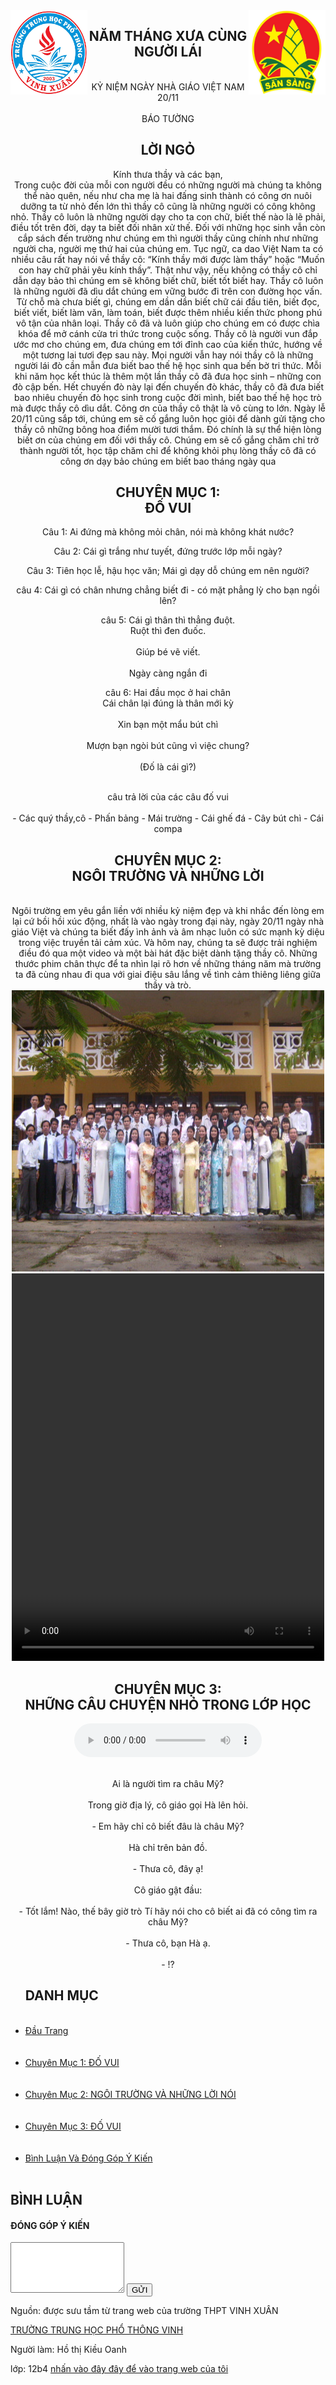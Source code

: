 <!DOCTYPE html>
<html>
<head>
	<style >
		 @font-face {
        font-family:Merriweather;
        font-weight:400;
        font-style:normal;
        font-display:swap;
        src:url("https://static.thanhnien.com.vn/fonts/Merriweather-Regular.woff2") format("woff2"),
        url("https://static.thanhnien.com.vn/fonts/Merriweather-Regular.woff") format("woff"),
        url("https://static.thanhnien.com.vn/fonts/Merriweather-Regular.ttf") format("truetype"),
        url("https://static.thanhnien.com.vn/fonts/Merriweather-Regular.eot") format("embedded-opentype")
    }
    @font-face {
        font-family:Merriweather;
        font-weight:700;
        font-style:normal;
        font-display:swap;
        src:url("https://static.thanhnien.com.vn/fonts/Merriweather-Bold.woff2") format("woff2"),
        url("https://static.thanhnien.com.vn/fonts/Merriweather-Bold.woff") format("woff"),
        url("https://static.thanhnien.com.vn/fonts/Merriweather-Bold.ttf") format("truetype"),
        url("https://static.thanhnien.com.vn/fonts/Merriweather-Bold.eot") format("embedded-opentype")
    }
    @font-face {
        font-family:Merriweather;
        font-weight:900;
        font-style:normal;
        font-display:swap;
        src:url("https://static.thanhnien.com.vn/fonts/Merriweather-Black.woff2") format("woff2"),
        url("https://static.thanhnien.com.vn/fonts/Merriweather-Black.woff") format("woff"),
        url("https://static.thanhnien.com.vn/fonts/Merriweather-Black.ttf") format("truetype"),
        url("https://static.thanhnien.com.vn/fonts/Merriweather-Black.eot") format("embedded-opentype")
    }
    @font-face {
        font-family:Inter;
        font-style:normal;
        font-weight:400;
        font-display:swap;
        src:url("https://static.thanhnien.com.vn/fonts/Inter-Regular.woff2") format("woff2"),
        url("https://static.thanhnien.com.vn/fonts/Inter-Regular.woff") format("woff"),
        url("https://static.thanhnien.com.vn/fonts/Inter-Regular.ttf") format("truetype"),
        url("https://static.thanhnien.com.vn/fonts/Inter-Regular.eot") format("embedded-opentype")
    }
    @font-face {
        font-family:Inter;
        font-style:normal;
        font-weight:500;
        font-display:swap;
        src:url("https://static.thanhnien.com.vn/fonts/Inter-Medium.woff2") format("woff2"),
        url("https://static.thanhnien.com.vn/fonts/Inter-Medium.woff") format("woff"),
        url("https://static.thanhnien.com.vn/fonts/Inter-Medium.ttf") format("truetype"),
        url("https://static.thanhnien.com.vn/fonts/Inter-Medium.eot") format("embedded-opentype")
    }
    @font-face {
        font-family:Inter;
        font-style:normal;
        font-weight:600;
        font-display:swap;
        src:url("https://static.thanhnien.com.vn/fonts/Inter-SemiBold.woff2") format("woff2"),
        url("https://static.thanhnien.com.vn/fonts/Inter-SemiBold.woff") format("woff"),
        url("https://static.thanhnien.com.vn/fonts/Inter-SemiBold.ttf") format("truetype"),
        url("https://static.thanhnien.com.vn/fonts/Inter-SemiBold.eot") format("embedded-opentype")
    }
    @font-face {
        font-family:Inter;
        font-style:normal;
        font-weight:700;
        font-display:swap;
        src:url("https://static.thanhnien.com.vn/fonts/Inter-Bold.woff2") format("woff2"),
        url("https://static.thanhnien.com.vn/fonts/Inter-Bold.woff") format("woff"),
        url("https://static.thanhnien.com.vn/fonts/Inter-Bold.ttf") format("truetype"),
        url("https://static.thanhnien.com.vn/fonts/Inter-Bold.eot") format("embedded-opentype")
    }
    @font-face {
        font-family:Inter;
        font-style:normal;
        font-weight:800;
        font-display:swap;
        src:url("https://static.thanhnien.com.vn/fonts/Inter-Black.woff2") format("woff2"),
        url("https://static.thanhnien.com.vn/fonts/Inter-Black.woff") format("woff"),
        url("https://static.thanhnien.com.vn/fonts/Inter-Black.ttf") format("truetype"),
        url("https://static.thanhnien.com.vn/fonts/Inter-Black.eot") format("embedded-opentype")
    }
    @font-face {
        font-family:'Playfair Display';
        font-style:normal;
        font-weight:400;
        font-display:swap;
        src:url("https://static.thanhnien.com.vn/fonts/PlayfairDisplay-Regular.ttf") format("truetype")
    }
    @font-face {
        font-family:'Playfair Display';
        font-style:normal;
        font-weight:500;
        font-display:swap;
        src:url("https://static.thanhnien.com.vn/fonts/PlayfairDisplay-Medium.ttf") format("truetype")
    }
    @font-face {
        font-family:Roboto;
        font-style:normal;
        font-weight:400;
        font-display:swap;
        src:url("https://static.thanhnien.com.vn/fonts/Roboto-Regular.woff2") format("woff2"),
        url("https://static.thanhnien.com.vn/fonts/Roboto-Regular.woff") format("woff"),
        url("https://static.thanhnien.com.vn/fonts/Roboto-Regular.ttf") format("truetype"),
        url("https://static.thanhnien.com.vn/fonts/Roboto-Regular.eot") format("embedded-opentype")
    }
	</style>
	<meta charset="utf-8">
	<meta name="viewport" content="width=device-width, initial-scale=1">
	<title>BÁO TRƯỜNG</title>
	<link rel="stylesheet" type="text/css" href="baotuong.css">
</head>
<body>
	<div class="phần_đầu_trang">
			<div class="phần_thân_trang ">
		<center>
			<section id="trang-chu">
			<div style="display: flex; justify-content: space-around;">
			  <div><img class="anh-truoc" src="logotruong.jpg" alt=" hình ảnh logo ngôi trường của em " width="175 " height="135 " > </div>
			  <div><h1 class="tiêu_đề_1"> NĂM THÁNG XƯA CÙNG NGƯỜI LÁI</h1> <br> <h0> KỶ NIỆM NGÀY NHÀ GIÁO VIỆT NAM 20/11</br> <br> BÁO TƯỜNG </h0> </div>
			  <div><img class="anh-sau" src="logo.jpg" alt=" hình ảnh logo búp măng " width="175" height="135 "></div>
			</div>
		</center>
	</div>
	<center> 

</section>
			<h2 class="tiêu_đề_2"> LỜI NGỎ </h2>
			<p class="nội_dung"> Kính thưa thầy và các bạn, <br>
				Trong cuộc đời của mỗi con người đều có những người mà chúng ta không thể nào quên, nếu như cha mẹ là hai đấng sinh thành có công ơn nuôi dưỡng ta từ nhỏ đến lớn thì thầy cô cũng là những người có công không nhỏ. Thầy cô luôn là những người dạy cho ta con chữ, biết thế nào là lẽ phải, điều tốt trên đời, dạy ta biết đối nhân xử thế. Đối với những học sinh vẫn còn cắp sách đến trường như chúng em thì người thầy cũng chính như những người cha, người mẹ thứ hai của chúng em. Tục ngữ, ca dao Việt Nam ta có nhiều câu rất hay nói về thầy cô: “Kính thầy mới được làm thầy” hoặc “Muốn con hay chữ phải yêu kính thầy”. Thật như vậy, nếu không có thầy cô chỉ dẫn dạy bảo thì chúng em sẽ không biết chữ, biết tốt biết hay. Thầy cô luôn là những người đã dìu dắt chúng em vững bước đi trên con đường học vấn. Từ chỗ mà chưa biết gì, chúng em dần dần biết chữ cái đầu tiên, biết đọc, biết viết, biết làm văn, làm toán, biết được thêm nhiều kiến thức phong phú vô tận của nhân loại. Thầy cô đã và luôn giúp cho chúng em có được chìa khóa để mở cánh cửa tri thức trong cuộc sống. Thầy cô là người vun đắp ước mơ cho chúng em, đưa chúng em tới đỉnh cao của kiến thức, hướng về một tương lai tươi đẹp sau này. Mọi người vẫn hay nói thầy cô là những người lái đò cần mẫn đưa biết bao thế hệ học sinh qua bến bờ tri thức. Mỗi khi năm học kết thúc là thêm một lần thầy cô đã đưa học sinh – những con đò cập bến. Hết chuyến đò này lại đến chuyến đò khác, thầy cô đã đưa biết bao nhiêu chuyến đò học sinh trong cuộc đời mình, biết bao thế hệ học trò mà được thầy cô dìu dắt. Công ơn của thầy cô thật là vô cùng to lớn. Ngày lễ 20/11 cũng sắp tới, chúng em sẽ cố gắng luôn học giỏi để dành gửi tặng cho thầy cô những bông hoa điểm mười tươi thắm. Đó chính là sự thể hiện lòng biết ơn của chúng em đối với thầy cô. Chúng em sẽ cố gắng chăm chỉ trở thành người tốt, học tập chăm chỉ để không khỏi phụ lòng thầy cô đã có công ơn dạy bảo chúng em biết bao tháng ngày qua
			</p>
			<section id="chuyen-muc-1">
			<h2 class="tiêu_đề_2"> CHUYÊN MỤC 1: <br>  ĐỐ VUI </h2>
			<p class="nội_dung"> 
				<p>Câu 1: Ai đứng mà không mỏi chân, nói mà không khát nước?</p>
				<p>Câu 2: Cái gì trắng như tuyết, đứng trước lớp mỗi ngày?</p>
				<p>Câu 3: Tiên học lễ, hậu học văn; Mái gì dạy dỗ chúng em nên người? </p>
				<p>câu 4: Cái gì có chân nhưng chẳng biết đi - có mặt phẳng lỳ cho bạn ngồi lên?</p>
				<p>câu 5: Cái gì thân thì thẳng đuột.<br> Ruột thì đen đuốc.</br><br> Giúp bé vẽ viết.</br> <br>Ngày càng ngắn đi</br></p>
				<p>câu 6: Hai đầu mọc ở hai chân <br>Cái chân lại đúng là thân mới kỳ</br> <br>Xin bạn một mẩu bút chì</br> <br> Mượn bạn ngòi bút cũng vì việc chung?</br> <br>(Đố là cái gì?)</br></p>
			</p>
			<p class="nội_dung_1"><br>câu trả lời của các câu đố vui</br>
				<br>- Các quý thầy,cô
				- Phấn bảng
				- Mái trường
				- Cái ghế đá
				- Cây bút chì
				- Cái compa</br>
			</p>
			<section id="chuyen-muc-2">	
			<h2 class="tiêu_đề_2"> CHUYÊN MỤC 2: <br> NGÔI TRƯỜNG VÀ NHỮNG LỜI  </h2> 	
			<p class="nội_dung"><br>
				Ngôi trường em yêu gắn liền với nhiều kỷ niệm đẹp và khi nhắc đến lòng em lại cứ bồi hồi xúc động, nhất là vào ngày trong đại này, ngày 20/11 ngày nhà giáo Việt và chúng ta biết đấy ình ảnh và âm nhạc luôn có sức mạnh kỳ diệu trong việc truyền tải cảm xúc. Và hôm nay, chúng ta sẽ được trải nghiệm điều đó qua một video và một bài hát đặc biệt dành tặng thầy cô. Những thước phim chân thực để ta nhìn lại rõ hơn về những tháng năm mà trường ta đã cùng nhau đi qua với  giai điệu sâu lắng về tình cảm thiêng liêng giữa thầy và trò.</br>
			<img class="hiển_thị_theo_dòng" src="thayco.jpg" alt="Toàn thể quý thầy cô giáo của trường THPT Vinh Xuân " width="500" height="450">
			<video class="hiển_thị_theo_dòng" src="copy_77486DDF-84DF-43C6-8940-CE93DC3FF662.mp4" controls width="500" height="620"> </video>
			<section id="chuyen-muc-3">
			<h2 class="tiêu_đề_2"> CHUYÊN MỤC 3: <br> NHỮNG CÂU CHUYỆN NHỎ TRONG LỚP HỌC </h2>
			<audio  class="hiển_thị_theo_dòng" src="BuiPhan-DanTruong-3606619.mp3" controls></audio>
			<p>
				<br>Ai là người tìm ra châu Mỹ?</br> 
				<br>Trong giờ địa lý, cô giáo gọi Hà lên hỏi.</br>
				<br>- Em hãy chỉ cô biết đâu là châu Mỹ?</br>
				<br>Hà chỉ trên bản đồ.</br>
				<br>- Thưa cô, đây ạ!</br>
				<br>Cô giáo gật đầu:</br>
				<br>- Tốt lắm! Nào, thế bây giờ trò Tí hãy nói cho cô biết ai đã có công tìm ra châu Mỹ?</br>
				<br>- Thưa cô, bạn Hà ạ.</br>
				<br>- !?</br>
			</p>	
	</center>
		<div class="menu-danh-muc">
  <ul>
  	<h2>DANH MỤC</h2>
    <br><li><a href="#trang-chu">Đầu Trang</a></li></br>
    <br><li><a href="#chuyen-muc-1">Chuyên Mục 1: ĐỐ VUI</a></li></br>
    <br><li><a href="#chuyen-muc-2">Chuyên Mục 2: NGÔI TRƯỜNG VÀ NHỮNG LỜI NÓI</a></li></br>
    <br><li><a href="#chuyen-muc-3">Chuyên Mục 3: ĐỐ VUI</a></li></br>
    <br><li><a href="#chuyen-muc-4">Bình Luận Và Đóng Góp Ý Kiến</li></a></li></br>
  </ul>
</div>
	</div>
<div class="phần_cuối_trang">
	<section id="chuyen-muc-4">
		<h2 class="tiêu_đề_1"> BÌNH LUẬN</h2>
		<form action="url" method="GET" class="hiển_thị_theo_dòng">
			<h4>ĐÓNG GÓP Ý KIẾN</h4>
			 <textarea class="ý_kiến" name="họ và tên" rows="5" cols=" 20" ></textarea>
			<input class="ý_kiến" type="submit" name="cmd" value="GỬI" >
		</form>
		<p class="nội dung"> Nguồn: được sưu tầm từ trang web của trường THPT VINH XUÂN </p> 
		<a href="https://thpt-vxuan.thuathienhue.edu.vn/"> TRƯỜNG TRUNG HỌC PHỔ THÔNG VINH </a>
		<p> Người làm: Hồ thị Kiều Oanh</p>lớp: 12b4
		<a href="file:///D:/oanh12b4/baotuong.html#chuyen-muc-4.com">nhấn vào đây đây để vào trang web của tôi</a>
</div>
</body>
</html>
